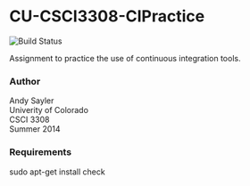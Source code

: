 CU-CSCI3308-CIPractice
======================

![Build Status](https://travis-ci.org/tlugger/CU-CSCI3308-CIPractice.svg?branch=master)

Assignment to practice the use of continuous integration tools.

### Author
Andy Sayler  
Univerity of Colorado  
CSCI 3308  
Summer 2014

### Requirements
sudo apt-get install check
